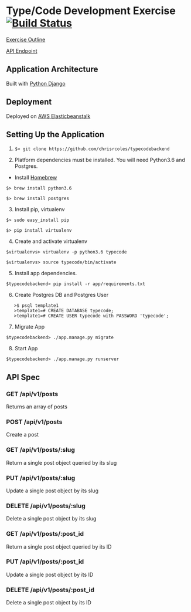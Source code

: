 # Type/Code Development Exercise [![Build Status](https://circleci.com/gh/circleci/mongofinil.svg?&style=shield&circle-token=164758844dde09a6836d692607af15c997c93f28)](https://circleci.com/gh/circleci/mongofinil.svg?&style=shield&circle-token=164758844dde09a6836d692607af15c997c93f28)

[Exercise Outline](https://github.com/chrisrcoles/typecodebackend/blob/master/docs/development-exercise)

[API Endpoint](http://typecodebackend-dev.us-east-1.elasticbeanstalk.com/)

## Application Architecture 

Built with [Python Django](https://www.djangoproject.com/)
 
## Deployment 
 
Deployed on [AWS Elasticbeanstalk](https://aws.amazon.com/elasticbeanstalk/) 

## Setting Up the Application 

1. `$> git clone https://github.com/chrisrcoles/typecodebackend`

2. Platform dependencies must be installed. You will need Python3.6 and Postgres.

- Install [Homebrew](https://docs.brew.sh/Installation)

`$> brew install python3.6`

`$> brew install postgres`

3. Install pip, virtualenv

`$> sudo easy_install pip`

`$> pip install virtualenv`

4. Create and activate virtualenv

`$virtualenvs> virtualenv -p python3.6 typecode`

`$virtualenvs> source typecode/bin/activate`
 
5. Install app dependencies.

`$typecodebackend> pip install -r app/requirements.txt`

6. Create Postgres DB and Postgres User

```
   >$ psql template1
   >template1=# CREATE DATABASE typecode;
   >template1=# CREATE USER typecode with PASSWORD 'typecode';
```

7. Migrate App

`$typecodebackend> ./app.manage.py migrate`
 
8. Start App

`$typecodebackend> ./app.manage.py runserver`
 
## API Spec

### GET /api/v1/posts

Returns an array of posts

### POST /api/v1/posts

Create a post 

### GET /api/v1/posts/:slug

Return a single post object queried by its slug

### PUT /api/v1/posts/:slug

Update a single post object by its slug

### DELETE /api/v1/posts/:slug

Delete a single post object by its slug

### GET /api/v1/posts/:post_id

Return a single post object queried by its ID

### PUT /api/v1/posts/:post_id

Update a single post object by its ID

### DELETE /api/v1/posts/:post_id

Delete a single post object by its ID